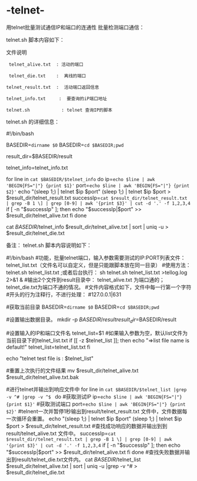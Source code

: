 # -telnet-
用telnet批量测试通信IP和端口的连通性
批量检测端口通信：

telnet.sh 脚本内容如下：

文件说明

     telnet_alive.txt  : 活动的端口

     telnet_die.txt    :  离线的端口

    telnet_result.txt  :  活动端口返回信息

    telnet_info.txt     :  要查询的iP端口地址

    telnet.sh            : telnet 查询IP的脚本

 

telnet.sh 的详细信息：

#!/bin/bash

BASEDIR=`dirname $0`
BASEDIR=`cd $BASEDIR;pwd`

result_dir=$BASEDIR/result

telnet_info=telnet_info.txt

for line in `cat $BASEDIR/$telnet_info`
do
   ip=`echo $line | awk 'BEGIN{FS="|"} {print $1}'`
   port=`echo $line | awk 'BEGIN{FS="|"} {print $2}'`
   echo "(sleep 1;) | telnet $ip $port"
   (sleep 1;) | telnet $ip $port > $result_dir/telnet_result.txt
   successIp=`cat $result_dir/telnet_result.txt | grep -B 1 \] | grep [0-9] | awk '{print $3}' | cut -d '.' -f 1,2,3,4`
   if [ -n "$successIp" ]; then
      echo "$successIp|$port" >> $result_dir/telnet_alive.txt
   fi
done

cat $BASEDIR/$telnet_info $result_dir/telnet_alive.txt | sort | uniq -u > $result_dir/telnet_die.txt

 

备注：
telnet.sh 脚本内容说明如下：

#!/bin/bash
#功能，批量telnet端口，输入参数需要测试的IP:PORT列表文件：telnet_list.txt（文件名可以自定义，但是只能跟脚本放在同一目录）
#使用方法： telnet.sh telnet_list.txt ;或者后台执行： sh telnet.sh telnet_list.txt >tellog.log 2>&1 &
#输出2个文件到result目录中： telnet_alive.txt 为端口通的；telnet_die.txt为端口不通的情况。
#文件内容格式如下，文件中每一行第一个字符#开头的行为注释行，不进行处理：
#127.0.0.1|631

#获取当前目录
BASEDIR=`dirname $0`
BASEDIR=`cd $BASEDIR;pwd`

#设置输出数据目录。
mkdir -p $BASEDIR/result
result_dir=$BASEDIR/result


#设置输入的IP和端口文件名
telnet_list=$1
#如果输入参数为空，默认list文件为当前目录下的telnet_list.txt
if [[ -z $telnet_list ]];
then
    echo "=>list file name is default!"
    telnet_list=telnet_list.txt
fi

echo "telnet test file is :  $telnet_list"

#重置上次执行的文件结果
mv $result_dir/telnet_alive.txt $result_dir/telnet_alive.txt.bak

#进行telnet并输出到响应文件中
for line in `cat $BASEDIR/$telnet_list |grep -v ^# |grep -v ^$ `
do
                #获取测试IP
        ip=`echo $line | awk 'BEGIN{FS="|"} {print $1}'`
        #获取测试端口
        port=`echo $line | awk 'BEGIN{FS="|"} {print $2}'`
        #telnent一次并暂停1秒输出到result/telnet_result.txt 文件中，文件数据每一次循环会重置。
        echo "(sleep 1;) | telnet $ip $port"
        (sleep 1;) | telnet $ip $port > $result_dir/telnet_result.txt
        #查找成功响应的数据并输出到到result/telnet_alive.txt 文件中。
        successIp=`cat $result_dir/telnet_result.txt | grep -B 1 \] | grep [0-9] | awk '{print $3}' | cut -d '.' -f 1,2,3,4`
        if [ -n "$successIp" ]; then
                echo "$successIp|$port" >> $result_dir/telnet_alive.txt
        fi
done
#查找失败数据并输出到result/telnet_die.txt文件内。
cat $BASEDIR/$telnet_list $result_dir/telnet_alive.txt | sort | uniq -u |grep -v ^# > $result_dir/telnet_die.txt
